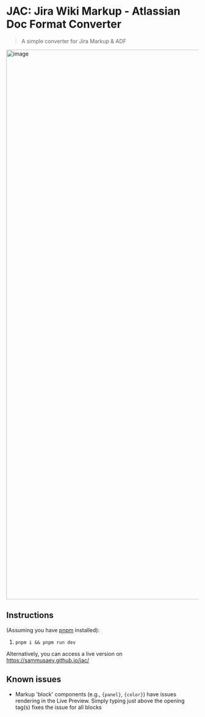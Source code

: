 # JAC: Jira Wiki Markup - Atlassian Doc Format Converter
> A simple converter for Jira Markup & ADF

<img width="1440" alt="image" src="https://github.com/user-attachments/assets/68067d1d-eabe-4745-a504-4eca8042e881" />


## Instructions
(Assuming you have [pnpm](https://pnpm.io/installation) installed):
1. `pnpm i && pnpm run dev`

Alternatively, you can access a live version on https://sammusaev.github.io/jac/

## Known issues
- Markup 'block' components (e.g., `{panel}`, `{color}`) have issues rendering in the Live Preview. Simply typing just above the opening tag(s) fixes the issue for all blocks
